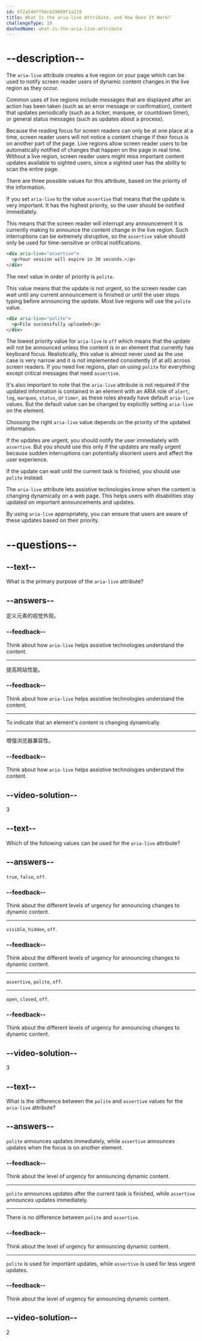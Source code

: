 ```yaml
---
id: 672a54dff9dc439089f1a219
title: What Is the aria-live Attribute, and How Does It Work?
challengeType: 19
dashedName: what-is-the-aria-live-attribute
---
```


# --description--

The `aria-live` attribute creates a live region on your page which can be used to notify screen reader users of dynamic content changes in the live region as they occur.

Common uses of live regions include messages that are displayed after an action has been taken (such as an error message or confirmation), content that updates periodically (such as a ticker, marquee, or countdown timer), or general status messages (such as updates about a process).

Because the reading focus for screen readers can only be at one place at a time, screen reader users will not notice a content change if their focus is on another part of the page. Live regions allow screen reader users to be automatically notified of changes that happen on the page in real time. Without a live region, screen reader users might miss important content updates available to sighted users, since a sighted user has the ability to scan the entire page.

There are three possible values for this attribute, based on the priority of the information.

If you set `aria-live` to the value `assertive` that means that the update is very important. It has the highest priority, so the user should be notified immediately.

This means that the screen reader will interrupt any announcement it is currently making to announce the content change in the live region. Such interruptions can be extremely disruptive, so the `assertive` value should only be used for time-sensitive or critical notifications.

```html
<div aria-live="assertive">
  <p>Your session will expire in 30 seconds.</p>
</div>
```

The next value in order of priority is `polite`.

This value means that the update is not urgent, so the screen reader can wait until any current announcement is finished or until the user stops typing before announcing the update. Most live regions will use the `polite` value.

```html
<div aria-live="polite">
  <p>File successfully uploaded</p>
</div>
```

The lowest priority value for `aria-live` is `off` which means that the update will not be announced unless the content is in an element that currently has keyboard focus. Realistically, this value is almost never used as the use case is very narrow and it is not implemented consistently (if at all) across screen readers. If you need live regions, plan on using `polite` for everything except critical messages that need `assertive`.

It's also important to note that the `aria-live` attribute is not required if the updated information is contained in an element with an ARIA role of `alert`, `log`, `marquee`, `status`, or `timer`, as these roles already have default `aria-live` values. But the default value can be changed by explicitly setting `aria-live` on the element.

Choosing the right `aria-live` value depends on the priority of the updated information.

If the updates are urgent, you should notify the user immediately with `assertive`. But you should use this only if the updates are really urgent because sudden interruptions can potentially disorient users and affect the user experience.

If the update can wait until the current task is finished, you should use `polite` instead.

The `aria-live` attribute lets assistive technologies know when the content is changing dynamically on a web page. This helps users with disabilities stay updated on important announcements and updates.

By using `aria-live` appropriately, you can ensure that users are aware of these updates based on their priority.

# --questions--

## --text--

What is the primary purpose of the `aria-live` attribute?

## --answers--

定义元素的视觉外观。

### --feedback--

Think about how `aria-live` helps assistive technologies understand the content.

---

提高网站性能。

### --feedback--

Think about how `aria-live` helps assistive technologies understand the content.

---

To indicate that an element's content is changing dynamically.

---

增强浏览器兼容性。

### --feedback--

Think about how `aria-live` helps assistive technologies understand the content.

## --video-solution--

3

## --text--

Which of the following values can be used for the `aria-live` attribute?

## --answers--

`true`, `false`, `off`.

### --feedback--

Think about the different levels of urgency for announcing changes to dynamic content.

---

`visible`, `hidden`, `off`.

### --feedback--

Think about the different levels of urgency for announcing changes to dynamic content.

---

`assertive`, `polite`, `off`.

---

`open`, `closed`, `off`.

### --feedback--

Think about the different levels of urgency for announcing changes to dynamic content.

## --video-solution--

3

## --text--

What is the difference between the `polite` and `assertive` values for the `aria-live` attribute?

## --answers--

`polite` announces updates immediately, while `assertive` announces updates when the focus is on another element.

### --feedback--

Think about the level of urgency for announcing dynamic content.

---

`polite` announces updates after the current task is finished, while `assertive` announces updates immediately.

---

There is no difference between `polite` and `assertive`.

### --feedback--

Think about the level of urgency for announcing dynamic content.

---

`polite` is used for important updates, while `assertive` is used for less urgent updates.

### --feedback--

Think about the level of urgency for announcing dynamic content.

## --video-solution--

2
